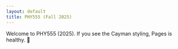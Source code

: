 ```yaml
---
layout: default
title: PHY555 (Fall 2025)
---
```


Welcome to PHY555 (2025). If you see the Cayman styling, Pages is healthy. 🎉
